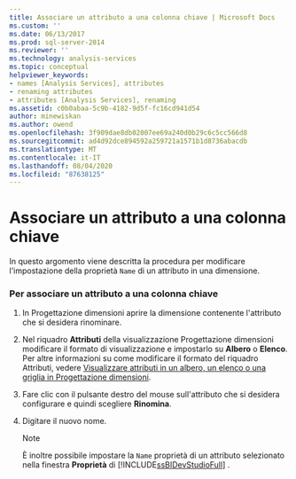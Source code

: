 ```yaml
---
title: Associare un attributo a una colonna chiave | Microsoft Docs
ms.custom: ''
ms.date: 06/13/2017
ms.prod: sql-server-2014
ms.reviewer: ''
ms.technology: analysis-services
ms.topic: conceptual
helpviewer_keywords:
- names [Analysis Services], attributes
- renaming attributes
- attributes [Analysis Services], renaming
ms.assetid: c0b0abaa-5c9b-4182-9d5f-fc16cd941d54
author: minewiskan
ms.author: owend
ms.openlocfilehash: 3f909dae8db02007ee69a240d0b29c6c5cc566d8
ms.sourcegitcommit: ad4d92dce894592a259721a1571b1d8736abacdb
ms.translationtype: MT
ms.contentlocale: it-IT
ms.lasthandoff: 08/04/2020
ms.locfileid: "87638125"
---
```

# <a name="bind-an-attribute-to-a-key-column"></a>Associare un attributo a una colonna chiave
  In questo argomento viene descritta la procedura per modificare l'impostazione della proprietà `Name` di un attributo in una dimensione.  
  
### <a name="to-bind-an-attribute-to-a-key-column"></a>Per associare un attributo a una colonna chiave  
  
1.  In Progettazione dimensioni aprire la dimensione contenente l'attributo che si desidera rinominare.  
  
2.  Nel riquadro **Attributi** della visualizzazione Progettazione dimensioni modificare il formato di visualizzazione e impostarlo su **Albero** o **Elenco**. Per altre informazioni su come modificare il formato del riquadro Attributi, vedere [Visualizzare attributi in un albero, un elenco o una griglia in Progettazione dimensioni](view-attributes-in-dimension-designer.md).  
  
3.  Fare clic con il pulsante destro del mouse sull'attributo che si desidera configurare e quindi scegliere **Rinomina**.  
  
4.  Digitare il nuovo nome.  
  
    > [!NOTE]  
    >  È inoltre possibile impostare la `Name` proprietà di un attributo selezionato nella finestra **Proprietà** di [!INCLUDE[ssBIDevStudioFull](../../includes/ssbidevstudiofull-md.md)] .  
  
  
